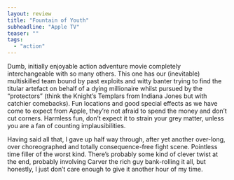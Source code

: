 ```yaml
---
layout: review
title: "Fountain of Youth"
subheadline: "Apple TV"
teaser: ""
tags:
  - "action"
---
```


Dumb, initially enjoyable action adventure movie completely interchangeable with so
many others. This one has our (inevitable) multiskilled team bound by past
exploits and witty banter trying to find the titular artefact on behalf of a
dying millionaire whilst pursued by the “protectors” (think the Knight’s
Templars from Indiana Jones but with catchier comebacks). Fun locations and
good special effects as we have come to expect from Apple, they’re not afraid
to spend the money and don’t cut corners. Harmless fun, don’t expect it to
strain your grey matter, unless you are a fan of counting implausibilities.

Having said all that, I gave up half way through, after yet another over-long,
over choreographed and totally consequence-free fight scene. Pointless time
filler of the worst kind. There’s probably some kind of clever twist at the
end, probably involving Carver the rich guy bank-rolling it all, but honestly,
I just don’t care enough to give it another hour of my time.
